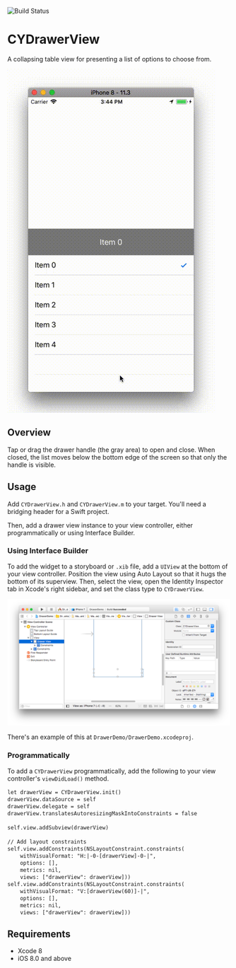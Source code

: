 ![Build Status](https://travis-ci.org/Coiney/CYDrawerView.svg?branch=master)

# CYDrawerView

A collapsing table view for presenting a list of options to choose from.

![Example](.readme_images/example.gif "Example")

## Overview

Tap or drag the drawer handle (the gray area) to open and close.  When closed, the list moves below the bottom edge of the screen so that only the handle is visible.

## Usage

Add `CYDrawerView.h` and `CYDrawerView.m` to your target.  You'll need a bridging header for a Swift project.

Then, add a drawer view instance to your view controller, either programmatically or using Interface Builder. 

### Using Interface Builder

To add the widget to a storyboard or `.xib` file, add a `UIView` at the bottom of your view controller.  Position the view using Auto Layout so that it hugs the bottom of its superview.  Then, select the view, open the Identity Inspector tab in Xcode's right sidebar, and set the class type to `CYDrawerView`.

![Example](.readme_images/ib.png "Adding CYDrawerView to a Storyboard")

There's an example of this at `DrawerDemo/DrawerDemo.xcodeproj`.

### Programmatically

To add a `CYDrawerView` programmatically, add the following to your view controller's `viewDidLoad()` method.

```
let drawerView = CYDrawerView.init()
drawerView.dataSource = self
drawerView.delegate = self
drawerView.translatesAutoresizingMaskIntoConstraints = false

self.view.addSubview(drawerView)

// Add layout constraints
self.view.addConstraints(NSLayoutConstraint.constraints(
    withVisualFormat: "H:|-0-[drawerView]-0-|",
    options: [],
    metrics: nil,
    views: ["drawerView": drawerView]))
self.view.addConstraints(NSLayoutConstraint.constraints(
    withVisualFormat: "V:[drawerView(60)]-|",
    options: [],
    metrics: nil,
    views: ["drawerView": drawerView]))
```

## Requirements

* Xcode 8
* iOS 8.0 and above
